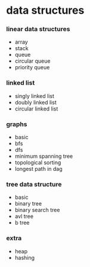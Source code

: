 # data structures

### linear data structures

- array
- stack
- queue
- circular queue
- priority queue

### linked list

- singly linked list
- doubly linked list
- circular linked list

### graphs

- basic
- bfs
- dfs
- minimum spanning tree
- topological sorting
- longest path in dag

### tree data structure

- basic
- binary tree
- binary search tree
- avl tree
- b tree

### extra

- heap
- hashing
